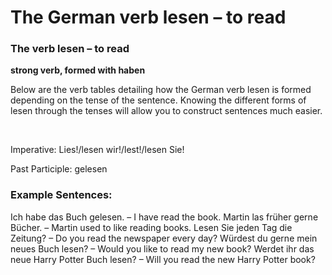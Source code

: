 # The German verb lesen – to read



### The verb lesen – to read

**strong verb, formed with haben**

Below are the verb tables detailing how the German verb lesen is formed depending on the tense of the sentence. Knowing the different forms of lesen through the tenses will allow you to construct sentences much easier.

 

Imperative: Lies!/lesen wir!/lest!/lesen Sie!

Past Participle: gelesen

### Example Sentences:

Ich habe das Buch gelesen. – I have read the book.
Martin las früher gerne Bücher. – Martin used to like reading books.
Lesen Sie jeden Tag die Zeitung? – Do you read the newspaper every day?
Würdest du gerne mein neues Buch lesen? – Would you like to read my new book?
Werdet ihr das neue Harry Potter Buch lesen? – Will you read the new Harry Potter book?
